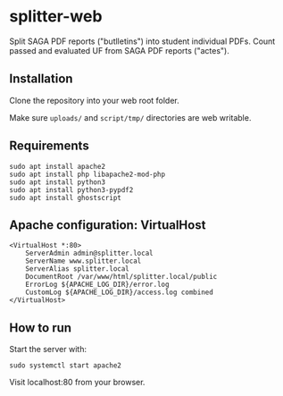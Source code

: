 # splitter-web
Split SAGA PDF reports ("butlletins") into student individual PDFs. Count passed and evaluated UF from SAGA PDF reports ("actes").

## Installation
Clone the repository into your web root folder.

Make sure `uploads/` and `script/tmp/` directories are web writable.

## Requirements
```
sudo apt install apache2
sudo apt install php libapache2-mod-php
sudo apt install python3
sudo apt install python3-pypdf2	
sudo apt install ghostscript
```

## Apache configuration: VirtualHost
```
<VirtualHost *:80>
	ServerAdmin admin@splitter.local
	ServerName www.splitter.local
	ServerAlias splitter.local
	DocumentRoot /var/www/html/splitter.local/public
	ErrorLog ${APACHE_LOG_DIR}/error.log
	CustomLog ${APACHE_LOG_DIR}/access.log combined
</VirtualHost>
```

## How to run
Start the server with:

`sudo systemctl start apache2`


Visit localhost:80 from your browser.
